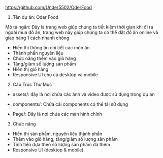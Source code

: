 https://github.com/Under5502/OderFood

1. Tên dự án: Oder Food

Mô tả ngắn: Đây là trang web giúp chúng ta tiết kiệm thời gian khi đi ra ngoài mua đồ ăn, trang web này giúp chúng ta có thể đặt đồ ăn online và giao hàng 1 cách nhanh chóng

- Hiển thị thông tin chi tiết các món ăn
- Thành phần nguyên liệu
- Chức năng thêm vào giỏ hàng
- Tăng/giảm số lượng sản phẩm
- Hiển thị giỏ hàng
- Responsive UI cho cả desktop và mobile

2. Cấu Trúc Thư Mục

- assets/: đây là nơi chứa các ảnh và video được sử dụng trong dự án

- components/: Chứa cái components có thể tái sử dụng

- Page/: Đây là nơi chứa các màn hình chính

3. Chức năng

- Hiển thị sản phẩm, nguyên liệu thành phần
- Thêm vào giỏ hàng, tăng/giảm số lượng sản phẩm
- Tính tiền dựa theo số lượng sản phẩm đã thêm
- Responsive UI (desktop & mobile)
